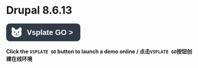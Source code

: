 # Drupal 8.6.13

<a href="https://www.vsplate.com/?docker-compose=https://github.com/vsplate/dcenvs/drupal/8.6.13"><img alt="VSPLATE GO" src="https://raw.githubusercontent.com/vsplate/images/master/vsgo_btn.png" width="200px"></a>

**Click the `VSPLATE GO` button to launch a demo online / 点击`VSPLATE GO`按钮创建在线环境**